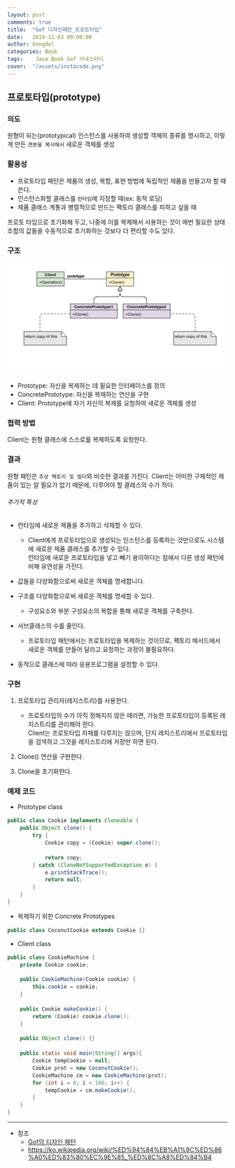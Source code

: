 ```yaml
---
layout: post
comments: true
title:  "Gof 디자인패턴_프로토타입"
date:   2019-11-03 00:00:00
author: Gongdel
categories: Book
tags:	 Java Book Gof 사내스터디
cover:  "/assets/instacode.png"
---
```

## 프로토타입(prototype)
### 의도
원형이 되는(prototypical) 인스턴스를 사용하여 생성할 객체의 종류를 명시하고, 이렇게 만든 `견본을 복사해서` 새로운 객체를 생성

### 활용성
+ 프로토타입 패턴은 제품의 생성, 복합, 표현 방법에 독립적인 제품을 만들고자 할 때 쓴다. 
+ 인스턴스화할 클래스를 `런타임`에 지정할 때(ex: 동적 로딩)
+ 제품 클래스 계통과 병렬적으로 만드는 팩토리 클래스를 피하고 싶을 때

프로토 타입으로 초기화해 두고, 나중에 이를 복제해서 사용하는 것이 매번 필요한 상태 조합의 값들을 수동적으로 초기화하는 것보다 더 편리할 수도 있다.

### 구조
![click](/assets/gof/images/gof-design-patterns-prototype.png)

+ Prototype: 자신을 복제하는 데 필요한 인터페이스를 정의
+ ConcretePrototype: 자신을 복제하는 연산을 구현
+ Client: Prototype에 자기 자신의 복제를 요청하여 새로운 객체를 생성

### 협력 방법
Client는 원형 클래스에 스스로를 복제하도록 요청한다.

### 결과
원형 패턴은 `추상 팩토리 및 빌더`와 비슷한 결과를 가진다. Client는 어떠한 구체적인 제품이 있는 알 필요가 없기 때문에, 다루어야 할 클래스의 수가 적다.
###### 추가적 특성

+ 런타임에 새로운 제품을 추가하고 삭제할 수 있다.
	- Client에게 프로토타입으로 생성되는 인스턴스를 등록하는 것만으로도 시스템에 새로운 제품 클래스를 추가할 수 있다.  
	런타임에 새로운 프로토타입을 넣고 빼기 용이하다는 점에서 다른 생성 패턴에 비해 유연성을 가진다. 

+ 값들을 다양화함으로써 새로운 객체를 명세합니다.
+ 구조를 다양화함으로써 새로운 객체를 명세할 수 있다.
	- 구성요소와 부분 구성요소의 복합을 통해 새로운 객체를 구축한다.
+ 서브클래스의 수를 줄인다.
	- 프로토타입 패턴에서는 프로토타입을 복제하는 것이므로, 팩토리 메서드에서 새로운 객체를 만들어 달라고 요청하는 과정이 불필요하다.
+ 동적으로 클래스에 따라 응용프로그램을 설정할 수 있다.
	
### 구현
1. 프로토타입 관리자(레지스트리)를 사용한다.
	- 프로토타입의 수가 아직 정해지지 않은 때라면, 가능한 프로토타입이 등록된 레지스트리를 관리해야 한다.  
	Client는 프로토타입 자체를 다루지는 않으며, 단지 레지스트리에서 프로토타입을 검색하고 그것을 레지스트리에 저장만 하면 된다.

2. Clone() 연산을 구현한다.
3. Clone을 초기화한다.

### 예제 코드
+ Prototype class
~~~java
public class Cookie implements Cloneable {
	public Object clone() {
		try {
			Cookie copy = (Cookie) super.clone();
	
			return copy;
		} catch (CloneNotSupportedException e) {
			e.printStackTrace();
			return null;
		}
	}
}
~~~
+ 복제하기 위한 Concrete Prototypes 
~~~java
public class CoconutCookie extends Cookie {}
~~~

+ Client class
~~~java
public class CookieMachine {
	private Cookie cookie;
	
	public CookieMachine(Cookie cookie) {
		this.cookie = cookie;
	}
	
	public Cookie makeCookie() {
		return (Cookie) cookie.clone();
	}
	
	public Object clone() {}
	
	public static void main(String[] args){
		Cookie tempCookie = null;
		Cookie prot = new CoconutCookie();
		CookieMachine cm = new CookieMachine(prot);
		for (int i = 0; i < 100; i++) {
			tempCookie = cm.makeCookie();
		}
	}
}
~~~

---
- 참조
	+ [Gof의 디자인 패턴](https://www.google.com/search?newwindow=1&sxsrf=ACYBGNTM3TLPpNtM8XVERiP7AyPyLDi3sQ%3A1572758465286&ei=wWO-XfOOEcTGmAWs26i4Cw&q=gof%EC%9D%98+%EB%94%94%EC%9E%90%EC%9D%B8%ED%8C%A8%ED%84%B4&oq=gof&gs_l=psy-ab.1.1.35i39l2j0i67j0j0i131l4j0j0i131.1801221.1802149..1803884...0.1..0.188.465.0j3......0....1..gws-wiz.......0i71.wMtI5vf-WEU)	
	+ <https://ko.wikipedia.org/wiki/%ED%94%84%EB%A1%9C%ED%86%A0%ED%83%80%EC%9E%85_%ED%8C%A8%ED%84%B4>
